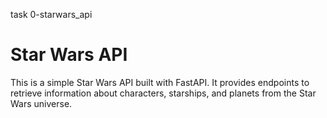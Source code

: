 task 0-starwars_api
# Star Wars API
This is a simple Star Wars API built with FastAPI. It provides endpoints to retrieve information about characters, starships, and planets from the Star Wars universe.

